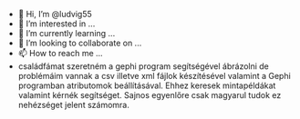 - 👋 Hi, I’m @ludvig55
- 👀 I’m interested in ...
- 🌱 I’m currently learning ...
- 💞️ I’m looking to collaborate on ...
- 📫 How to reach me ...
- családfámat szeretném a gephi program segítségével ábrázolni de problémáim vannak a  csv  illetve xml fájlok készítésével valamint a Gephi programban atributomok beállításával. Ehhez keresek mintapéldákat valamint kérnék segítséget. Sajnos egyenlőre csak magyarul tudok ez nehézséget jelent számomra.
<!---
ludvig55/ludvig55 is a ✨ special ✨ repository because its `README.md` (this file) appears on your GitHub profile.
You can click the Preview link to take a look at your changes.
--->
